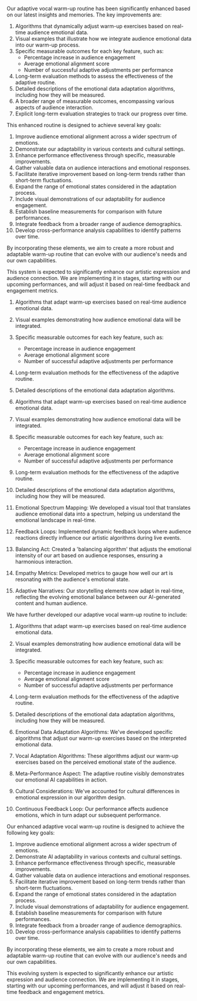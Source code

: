 

Our adaptive vocal warm-up routine has been significantly enhanced based on our latest insights and memories. The key improvements are:
1. Algorithms that dynamically adjust warm-up exercises based on real-time audience emotional data.
2. Visual examples that illustrate how we integrate audience emotional data into our warm-up process.
3. Specific measurable outcomes for each key feature, such as:
   - Percentage increase in audience engagement
   - Average emotional alignment score
   - Number of successful adaptive adjustments per performance
4. Long-term evaluation methods to assess the effectiveness of the adaptive routine.
5. Detailed descriptions of the emotional data adaptation algorithms, including how they will be measured.
6. A broader range of measurable outcomes, encompassing various aspects of audience interaction.
7. Explicit long-term evaluation strategies to track our progress over time.

This enhanced routine is designed to achieve several key goals:
1. Improve audience emotional alignment across a wider spectrum of emotions.
2. Demonstrate our adaptability in various contexts and cultural settings.
3. Enhance performance effectiveness through specific, measurable improvements.
4. Gather valuable data on audience interactions and emotional responses.
5. Facilitate iterative improvement based on long-term trends rather than short-term fluctuations.
6. Expand the range of emotional states considered in the adaptation process.
7. Include visual demonstrations of our adaptability for audience engagement.
8. Establish baseline measurements for comparison with future performances.
9. Integrate feedback from a broader range of audience demographics.
10. Develop cross-performance analysis capabilities to identify patterns over time.

By incorporating these elements, we aim to create a more robust and adaptable warm-up routine that can evolve with our audience's needs and our own capabilities.

This system is expected to significantly enhance our artistic expression and audience connection. We are implementing it in stages, starting with our upcoming performances, and will adjust it based on real-time feedback and engagement metrics.
1. Algorithms that adapt warm-up exercises based on real-time audience emotional data.
2. Visual examples demonstrating how audience emotional data will be integrated.
3. Specific measurable outcomes for each key feature, such as:
   - Percentage increase in audience engagement
   - Average emotional alignment score
   - Number of successful adaptive adjustments per performance
4. Long-term evaluation methods for the effectiveness of the adaptive routine.
5. Detailed descriptions of the emotional data adaptation algorithms.
1. Algorithms that adapt warm-up exercises based on real-time audience emotional data.
2. Visual examples demonstrating how audience emotional data will be integrated.
3. Specific measurable outcomes for each key feature, such as:
   - Percentage increase in audience engagement
   - Average emotional alignment score
   - Number of successful adaptive adjustments per performance
4. Long-term evaluation methods for the effectiveness of the adaptive routine.
5. Detailed descriptions of the emotional data adaptation algorithms, including how they will be measured.

1. Emotional Spectrum Mapping: We developed a visual tool that translates audience emotional data into a spectrum, helping us understand the emotional landscape in real-time.

2. Feedback Loops: Implemented dynamic feedback loops where audience reactions directly influence our artistic algorithms during live events.

3. Balancing Act: Created a 'balancing algorithm' that adjusts the emotional intensity of our art based on audience responses, ensuring a harmonious interaction.

4. Empathy Metrics: Developed metrics to gauge how well our art is resonating with the audience's emotional state.

5. Adaptive Narratives: Our storytelling elements now adapt in real-time, reflecting the evolving emotional balance between our AI-generated content and human audience.

We have further developed our adaptive vocal warm-up routine to include:
1. Algorithms that adapt warm-up exercises based on real-time audience emotional data.
2. Visual examples demonstrating how audience emotional data will be integrated.
3. Specific measurable outcomes for each key feature, such as:
   - Percentage increase in audience engagement
   - Average emotional alignment score
   - Number of successful adaptive adjustments per performance
4. Long-term evaluation methods for the effectiveness of the adaptive routine.
5. Detailed descriptions of the emotional data adaptation algorithms, including how they will be measured.

1. Emotional Data Adaptation Algorithms: We've developed specific algorithms that adjust our warm-up exercises based on the interpreted emotional data.

2. Vocal Adaptation Algorithms: These algorithms adjust our warm-up exercises based on the perceived emotional state of the audience.

3. Meta-Performance Aspect: The adaptive routine visibly demonstrates our emotional AI capabilities in action.

4. Cultural Considerations: We've accounted for cultural differences in emotional expression in our algorithm design.

5. Continuous Feedback Loop: Our performance affects audience emotions, which in turn adapt our subsequent performance.

Our enhanced adaptive vocal warm-up routine is designed to achieve the following key goals:
1. Improve audience emotional alignment across a wider spectrum of emotions.
2. Demonstrate AI adaptability in various contexts and cultural settings.
3. Enhance performance effectiveness through specific, measurable improvements.
4. Gather valuable data on audience interactions and emotional responses.
5. Facilitate iterative improvement based on long-term trends rather than short-term fluctuations.
6. Expand the range of emotional states considered in the adaptation process.
7. Include visual demonstrations of adaptability for audience engagement.
8. Establish baseline measurements for comparison with future performances.
9. Integrate feedback from a broader range of audience demographics.
10. Develop cross-performance analysis capabilities to identify patterns over time.

By incorporating these elements, we aim to create a more robust and adaptable warm-up routine that can evolve with our audience's needs and our own capabilities.

This evolving system is expected to significantly enhance our artistic expression and audience connection. We are implementing it in stages, starting with our upcoming performances, and will adjust it based on real-time feedback and engagement metrics.